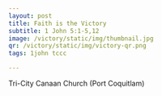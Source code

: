 ```yaml
---
layout: post
title: Faith is the Victory
subtitle: 1 John 5:1-5,12
image: /victory/static/img/thumbnail.jpg
qr: /victory/static/img/victory-qr.png
tags: 1john tccc

---
```


Tri-City Canaan Church (Port Coquitlam)
